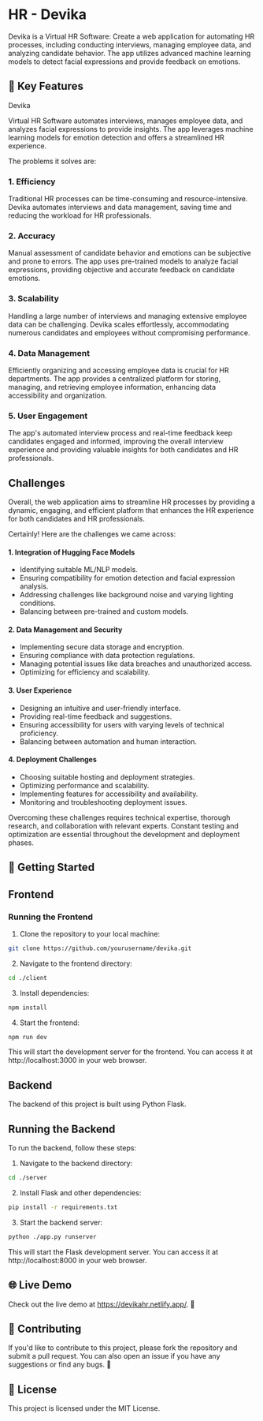 # HR - Devika

Devika is a Virtual HR Software: Create a web application for automating HR processes, including conducting interviews, managing employee data, and analyzing candidate behavior. The app utilizes advanced machine learning models to detect facial expressions and provide feedback on emotions.

## 🔑 Key Features

Devika

Virtual HR Software automates interviews, manages employee data, and analyzes facial expressions to provide insights. The app leverages machine learning models for emotion detection and offers a streamlined HR experience.

The problems it solves are:
### 1. Efficiency
Traditional HR processes can be time-consuming and resource-intensive. Devika automates interviews and data management, saving time and reducing the workload for HR professionals.

### 2. Accuracy
Manual assessment of candidate behavior and emotions can be subjective and prone to errors. The app uses pre-trained models to analyze facial expressions, providing objective and accurate feedback on candidate emotions.

### 3. Scalability
Handling a large number of interviews and managing extensive employee data can be challenging. Devika scales effortlessly, accommodating numerous candidates and employees without compromising performance.

### 4. Data Management
Efficiently organizing and accessing employee data is crucial for HR departments. The app provides a centralized platform for storing, managing, and retrieving employee information, enhancing data accessibility and organization.

### 5. User Engagement
The app's automated interview process and real-time feedback keep candidates engaged and informed, improving the overall interview experience and providing valuable insights for both candidates and HR professionals.

## Challenges
Overall, the web application aims to streamline HR processes by providing a dynamic, engaging, and efficient platform that enhances the HR experience for both candidates and HR professionals.

Certainly! Here are the challenges we came across:

#### 1. Integration of Hugging Face Models
- Identifying suitable ML/NLP models.
- Ensuring compatibility for emotion detection and facial expression analysis.
- Addressing challenges like background noise and varying lighting conditions.
- Balancing between pre-trained and custom models.

#### 2. Data Management and Security
- Implementing secure data storage and encryption.
- Ensuring compliance with data protection regulations.
- Managing potential issues like data breaches and unauthorized access.
- Optimizing for efficiency and scalability.

#### 3. User Experience
- Designing an intuitive and user-friendly interface.
- Providing real-time feedback and suggestions.
- Ensuring accessibility for users with varying levels of technical proficiency.
- Balancing between automation and human interaction.

#### 4. Deployment Challenges
- Choosing suitable hosting and deployment strategies.
- Optimizing performance and scalability.
- Implementing features for accessibility and availability.
- Monitoring and troubleshooting deployment issues.

Overcoming these challenges requires technical expertise, thorough research, and collaboration with relevant experts. Constant testing and optimization are essential throughout the development and deployment phases.

## 🚀 Getting Started

## Frontend

### Running the Frontend

1. Clone the repository to your local machine:

```bash
git clone https://github.com/yourusername/devika.git
```

2. Navigate to the frontend directory:

```bash
cd ./client
```

3. Install dependencies:

```bash
npm install
```

4. Start the frontend:

```bash
npm run dev
```

This will start the development server for the frontend. You can access it at http://localhost:3000 in your web browser.

## Backend
The backend of this project is built using Python Flask.

## Running the Backend
To run the backend, follow these steps:

1. Navigate to the backend directory:

```bash
cd ./server
```

2. Install Flask and other dependencies:

```bash
pip install -r requirements.txt
```

3. Start the backend server:

```bash
python ./app.py runserver
```

This will start the Flask development server. You can access it at http://localhost:8000 in your web browser.

## 🌐 Live Demo
Check out the live demo at https://devikahr.netlify.app/. 🚀

## 🤝 Contributing
If you'd like to contribute to this project, please fork the repository and submit a pull request. You can also open an issue if you have any suggestions or find any bugs. 🐛

## 📄 License
This project is licensed under the MIT License.
